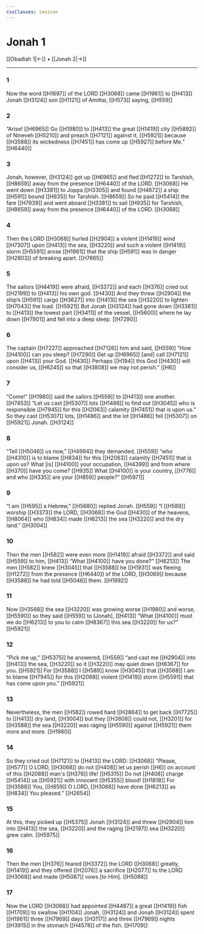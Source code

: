 ```yaml
---
cssClasses: lexicon
---
```


# Jonah 1

[[Obadiah 1|←]] • [[Jonah 2|→]]

---

### 1
Now the word [[H1697]] of the LORD [[H3068]] came [[H1961]] to [[H413]] Jonah [[H3124]] son [[H1121]] of Amittai, [[H573]] saying, [[H559]]

### 2
“Arise! [[H6965]] Go [[H1980]] to [[H413]] the great [[H1419]] city [[H5892]] of Nineveh [[H5210]] and preach [[H7121]] against it, [[H5921]] because [[H3588]] its wickedness [[H7451]] has come up [[H5927]] before Me.” [[H6440]]

### 3
Jonah, however, [[H3124]] got up [[H6965]] and fled [[H1272]] to Tarshish, [[H8659]] away from the presence [[H6440]] of the LORD. [[H3068]] He went down [[H3381]] to Joppa [[H3305]] and found [[H4672]] a ship [[H591]] bound [[H935]] for Tarshish. [[H8659]] So he paid [[H5414]] the fare [[H7939]] and went aboard [[H3381]] to sail [[H935]] for Tarshish, [[H8659]] away from the presence [[H6440]] of the LORD. [[H3068]]

### 4
Then the LORD [[H3068]] hurled [[H2904]] a violent [[H1419]] wind [[H7307]] upon [[H413]] the sea, [[H3220]] and such a violent [[H1419]] storm [[H5591]] arose [[H1961]] that the ship [[H591]] was in danger [[H2803]] of breaking apart. [[H7665]]

### 5
The sailors [[H4419]] were afraid, [[H3372]] and each [[H376]] cried out [[H2199]] to [[H413]] his own god. [[H430]] And they threw [[H2904]] the ship’s [[H591]] cargo [[H3627]] into [[H413]] the sea [[H3220]] to lighten [[H7043]] the load. [[H5921]] But Jonah [[H3124]] had gone down [[H3381]] to [[H413]] the lowest part [[H3411]] of the vessel, [[H5600]] where he lay down [[H7901]] and fell into a deep sleep. [[H7290]]

### 6
The captain [[H7227]] approached [[H7126]] him and said, [[H559]] “How [[H4100]] can you  sleep? [[H7290]] Get up [[H6965]] [and] call [[H7121]] upon [[H413]] your God. [[H430]] Perhaps [[H194]] this God [[H430]] will consider us, [[H6245]] so that [[H3808]] we may not perish.” [[H6]]

### 7
“Come!” [[H1980]] said the sailors [[H559]] to [[H413]] one another. [[H7453]] “Let us cast [[H5307]] lots [[H1486]] to find out [[H3045]] who is responsible [[H7945]] for this [[H2063]] calamity [[H7451]] that is upon us.”  So they cast [[H5307]] lots, [[H1486]] and the lot [[H1486]] fell [[H5307]] on [[H5921]] Jonah. [[H3124]]

### 8
“Tell [[H5046]] us  now,” [[H4994]] they demanded, [[H559]] “who [[H4310]] is to blame [[H834]] for this [[H2063]] calamity [[H7451]] that is upon us?  What [is] [[H4100]] your occupation, [[H4399]] and from where [[H370]] have you come? [[H935]] What [[H4100]] is your country, [[H776]] and who [[H335]] are your [[H859]] people?” [[H5971]]

### 9
“I am [[H595]] a Hebrew,” [[H5680]] replied Jonah. [[H559]] “I [[H589]] worship [[H3373]] the LORD, [[H3068]] the God [[H430]] of the heavens, [[H8064]] who [[H834]] made [[H6213]] the sea [[H3220]] and the dry land.” [[H3004]]

### 10
Then the men [[H582]] were even more [[H1419]] afraid [[H3372]] and said [[H559]] to him, [[H413]] “What [[H4100]] have you done?” [[H6213]] The men [[H582]] knew [[H3045]] that [[H3588]] he [[H1931]] was fleeing [[H1272]] from the presence [[H6440]] of the LORD, [[H3069]] because [[H3588]] he had told [[H5046]] them. [[H1992]]

### 11
Now [[H3588]] the sea [[H3220]] was growing worse [[H1980]] and worse, [[H5590]] so they said [[H559]] to [Jonah], [[H413]] “What [[H4100]] must we do [[H6213]] to you  to calm [[H8367]] this sea [[H3220]] for us?” [[H5921]]

### 12
“Pick me up,” [[H5375]] he answered, [[H559]] “and cast me [[H2904]] into [[H413]] the sea, [[H3220]] so it [[H3220]] may quiet down [[H8367]] for you. [[H5921]] For [[H3588]] I [[H589]] know [[H3045]] that [[H3588]] I am to blame [[H7945]] for this [[H2088]] violent [[H1419]] storm [[H5591]] that has come upon you.” [[H5921]]

### 13
Nevertheless, the men [[H582]] rowed hard [[H2864]] to get back [[H7725]] to [[H413]] dry land, [[H3004]] but they [[H3808]] could not, [[H3201]] for [[H3588]] the sea [[H3220]] was raging [[H5590]] against [[H5921]] them more and more. [[H1980]]

### 14
So they cried out [[H7121]] to [[H413]] the LORD: [[H3068]] “Please, [[H577]] O LORD, [[H3068]] do not [[H408]] let us perish [[H6]] on account of this [[H2088]] man's [[H376]] life! [[H5315]] Do not [[H408]] charge [[H5414]] us [[H5921]] with innocent [[H5355]] blood! [[H1818]] For [[H3588]] You, [[H859]] O LORD, [[H3068]] have done [[H6213]] as [[H834]] You pleased.” [[H2654]]

### 15
At this, they picked up [[H5375]] Jonah [[H3124]] and threw [[H2904]] him into [[H413]] the sea, [[H3220]] and the raging [[H2197]] sea [[H3220]] grew calm. [[H5975]]

### 16
Then the men [[H376]] feared [[H3372]] the LORD [[H3068]] greatly, [[H1419]] and they offered [[H2076]] a sacrifice [[H2077]] to the LORD [[H3068]] and made [[H5087]] vows [to Him]. [[H5088]]

### 17
Now the LORD [[H3068]] had appointed [[H4487]] a great [[H1419]] fish [[H1709]] to swallow [[H1104]] Jonah, [[H3124]] and Jonah [[H3124]] spent [[H1961]] three [[H7969]] days [[H3117]] and three [[H7969]] nights [[H3915]] in the stomach [[H4578]] of the fish. [[H1709]]

